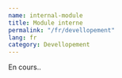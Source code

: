 ```yaml
---
name: internal-module
title: Module interne
permalink: "/fr/devellopement"
lang: fr
category: Devellopement
---
```


En cours..